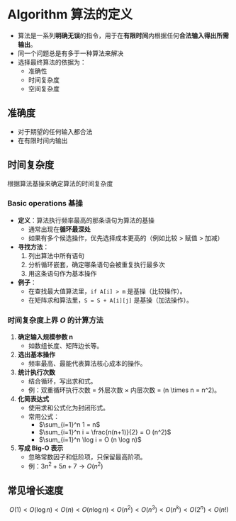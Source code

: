 # Algorithm 算法的定义
- 算法是一系列**明确无误**的指令，用于在**有限时间**内根据任何**合法输入得出所需输出**。
- 同一个问题总是有多于一种算法来解决
- 选择最终算法的依据为：
	- 准确性
	- 时间复杂度
	- 空间复杂度
## 准确度
- 对于期望的任何输入都合法
- 在有限时间内输出
## 时间复杂度
根据算法基操来确定算法的时间复杂度
### Basic operations 基操
- **定义**：算法执行频率最高的那条语句为算法的基操  
  - 通常出现在**循环最深处**  
  - 如果有多个候选操作，优先选择成本更高的（例如比较 > 赋值 > 加减）  
- **寻找方法**：  
  1. 列出算法中所有语句  
  2. 分析循环嵌套，确定哪条语句会被重复执行最多次  
  3. 用这条语句作为基本操作  
- **例子**：  
  - 在查找最大值算法里，`if A[i] > m` 是基操（比较操作）。  
  - 在矩阵求和算法里，`S = S + A[i][j]` 是基操（加法操作）。

### 时间复杂度上界 $O$ 的计算方法
1. **确定输入规模参数 n**  
   - 如数组长度、矩阵边长等。  
2. **选出基本操作**  
   - 频率最高、最能代表算法核心成本的操作。  
3. **统计执行次数**  
   - 结合循环，写出求和式。  
   - 例：双重循环执行次数 = 外层次数 × 内层次数 = \(n \times n = n^2\)。  
4. **化简表达式**  
   - 使用求和公式化为封闭形式。  
   - 常用公式：  
     - $\sum_{i=1}^n 1 = n$
     - $\sum_{i=1}^n i = \frac{n(n+1)}{2} = O (n^2)$
     - $\sum_{i=1}^n \log i = O (n \log n)$
1. **写成 Big-O 表示**  
   - 忽略常数因子和低阶项，只保留最高阶项。  
   - 例：$3 n^2 + 5 n + 7 → O (n^2)$
## 常见增长速度
 $$
 O (1) < O (\log n) < O (n) < O (n \log n) < O (n^2) < O (n^3) < O (n^k) < O (2^n) < O (n!)
 $$